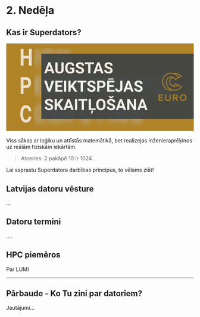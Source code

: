 # 2. Nedēļa

## Kas ir Superdators?

 <img src="https://raw.githubusercontent.com/viktorszagorskis/hpc-pamati/main/pix/hpc-pamati-logo.png" alt="My Image" width="600">

Viss sākas ar loģiku un attīstās matemātikā, bet realizejas inženieraprēķinos uz reālām fiziskām iekārtām.

> Atceries: 2 pakāpē 10 ir 1024.

Lai saprastu Superdatora darbības principus, to vēlams ziāt!

##  Latvijas datoru vēsture

...


## Datoru termini

....

## HPC piemēros

Par LUMI

---

## Pārbaude - Ko Tu zini par datoriem?

Jautājumi...
